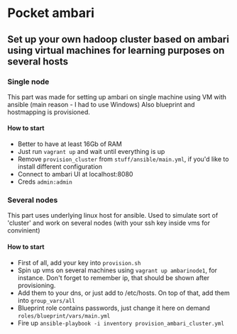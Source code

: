 # Pocket ambari
## Set up your own hadoop cluster based on ambari using virtual machines for learning purposes on several hosts

### Single node
This part was made for setting up ambari on single machine using VM with ansible (main reason - I had to use Windows)
Also blueprint and hostmapping is provisioned.

#### How to start
* Better to have at least 16Gb of RAM
* Just run `vagrant up` and wait until everything is up
* Remove `provision_cluster` from `stuff/ansible/main.yml`, if you'd like to install different configuration
* Connect to ambari UI at localhost:8080
* Creds `admin:admin`


### Several nodes
This part uses underlying linux host for ansible.
Used to simulate sort of 'cluster' and work on several nodes (with your ssh key inside vms for convinient)

#### How to start
* First of all, add your key into `provision.sh`
* Spin up vms on several machines using `vagrant up ambarinode1`, for instance. Don't forget to remember ip, that should be shown after provisioning.
* Add them to your dns, or just add to /etc/hosts. On top of that, add them into `group_vars/all`
* Blueprint role contains passwords, just change it here on demand `roles/blueprint/vars/main.yml` 
* Fire up `ansible-playbook -i inventory provision_ambari_cluster.yml`
